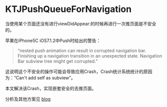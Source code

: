# KTJPushQueueForNavigation
当使用某个页面还没有进行viewDidAppear:的时候再进行一次推页面是不安全的。

苹果在iPhone5C iOS7.1.2中Push时给出的警告：
> “nested push animation can result in corrupted navigation bar. Finishing up a navigation transition in an unexpected state. Navigation Bar subview tree might get corrupted.”

这说明这个不安全的操作可能会导致应用Crash，Crash统计系统统计的原因为：“Can't add self as subview”。

本文解决该Crash，实现嵌套安全的去推页面。

分析及其他方案见 [blog](https://madordie.github.io/push-queue-for-navigation/)
